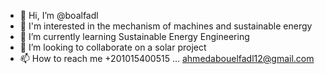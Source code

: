 - 👋 Hi, I’m @boalfadl
- 👀  I'm interested in the mechanism of machines and sustainable energy
- 🌱 I’m currently learning Sustainable Energy Engineering
- 💞️ I’m looking to collaborate on a solar project
- 📫 How to reach me +201015400515 ... ahmedabouelfadl12@gmail.com

<!---
boalfadl/boalfadl is a ✨ special ✨ repository because its `README.md` (this file) appears on your GitHub profile.
You can click the Preview link to take a look at your changes.
--->
